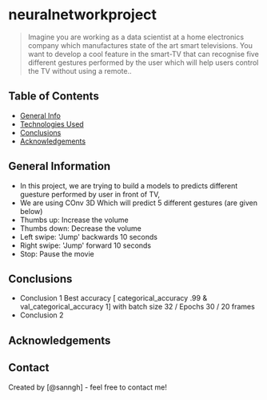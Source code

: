 # neuralnetworkproject
> Imagine you are working as a data scientist at a home electronics company which manufactures state of the art smart televisions. You want to develop a cool feature in the smart-TV that can recognise five different gestures performed by the user which will help users control the TV without using a remote..


## Table of Contents
* [General Info](#general-information)
* [Technologies Used](#technologies-used)
* [Conclusions](#conclusions)
* [Acknowledgements](#acknowledgements)

<!-- You can include any other section that is pertinent to your problem -->

## General Information
- In this project, we are trying to build a models to predicts different guesture performed by user in front of TV, 
- We are using COnv 3D Which will predict 5 different gestures (are given below)
- Thumbs up:  Increase the volume
- Thumbs down: Decrease the volume
- Left swipe: 'Jump' backwards 10 seconds
- Right swipe: 'Jump' forward 10 seconds  
- Stop: Pause the movie

<!-- You don't have to answer all the questions - just the ones relevant to your project. -->

## Conclusions
- Conclusion 1 Best accuracy [ categorical_accuracy .99 &  val_categorical_accuracy 1] with batch size 32 / Epochs 30 / 20 frames 
- Conclusion 2 


<!-- You don't have to answer all the questions - just the ones relevant to your project. -->


<!-- As the libraries versions keep on changing, it is recommended to mention the version of library used in this project -->

## Acknowledgements


## Contact
Created by [@sanngh] - feel free to contact me!


<!-- Optional -->
<!-- ## License -->
<!-- This project is open source and available under the [... License](). -->

<!-- You don't have to include all sections - just the one's relevant to your project -->